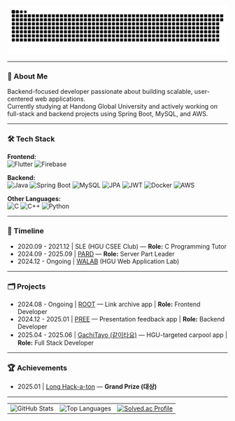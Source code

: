 <!-- Snake animation -->
<div align="center">
  <picture>
    <source media="(prefers-color-scheme: dark)" srcset="https://raw.githubusercontent.com/naim-kim/naim-kim/output/github-contribution-grid-snake-dark.svg">
    <source media="(prefers-color-scheme: light)" srcset="https://raw.githubusercontent.com/naim-kim/naim-kim/output/github-contribution-grid-snake.svg">
    <img alt="GitHub contribution grid snake animation" src="https://raw.githubusercontent.com/naim-kim/naim-kim/output/github-contribution-grid-snake.svg">
  </picture>
</div>

---

<h3>👤 About Me</h3>
<p>
  Backend-focused developer passionate about building scalable, user-centered web applications.<br/>
  Currently studying at Handong Global University and actively working on full-stack and backend projects using Spring Boot, MySQL, and AWS.
</p>

---

<h3>🛠️ Tech Stack</h3>

<p><strong>Frontend:</strong><br/>
  <img src="https://img.shields.io/badge/flutter-02569B?style=for-the-badge&logo=flutter&logoColor=white" alt="Flutter"/>
  <img src="https://img.shields.io/badge/firebase-FFCA28?style=for-the-badge&logo=firebase&logoColor=white" alt="Firebase"/>
</p>

<p><strong>Backend:</strong><br/>
  <img src="https://img.shields.io/badge/Java-007396?style=for-the-badge&logo=java&logoColor=white" alt="Java"/>
  <img src="https://img.shields.io/badge/Spring Boot-6DB33F?style=for-the-badge&logo=springboot&logoColor=white" alt="Spring Boot"/>
  <img src="https://img.shields.io/badge/MySQL-4479A1?style=for-the-badge&logo=mysql&logoColor=white" alt="MySQL"/>
  <img src="https://img.shields.io/badge/JPA-59666C?style=for-the-badge&logoColor=white" alt="JPA"/>
  <img src="https://img.shields.io/badge/JWT-000000?style=for-the-badge&logo=jsonwebtokens&logoColor=white" alt="JWT"/>
  <img src="https://img.shields.io/badge/Docker-2496ED?style=for-the-badge&logo=docker&logoColor=white" alt="Docker"/>
  <img src="https://img.shields.io/badge/AWS-232F3E?style=for-the-badge&logo=amazonaws&logoColor=white" alt="AWS"/>
</p>

<p><strong>Other Languages:</strong><br/>
  <img src="https://img.shields.io/badge/C-00599C?style=for-the-badge&logo=c&logoColor=white" alt="C"/>
  <img src="https://img.shields.io/badge/C++-00599C?style=for-the-badge&logo=c%2B%2B&logoColor=white" alt="C++"/>
  <img src="https://img.shields.io/badge/Python-3776AB?style=for-the-badge&logo=python&logoColor=white" alt="Python"/>
</p>

---

<h3>📅 Timeline</h3>
<ul>
  <li>2020.09 - 2021.12 | SLE (HGU CSEE Club) — <strong>Role:</strong> C Programming Tutor</li>
  <li>2024.09 - 2025.09 | <a href="https://we-pard.com/">PARD</a> — <strong>Role:</strong> Server Part Leader</li>
  <li>2024.12 - Ongoing | <a href="https://github.com/HGU-WALAB">WALAB</a> (HGU Web Application Lab)</li>
</ul>

---

<h3>🗂️ Projects</h3>
<ul>
  <li>2024.08 - Ongoing | <a href="https://github.com/HandongRoot">ROOT</a> — Link archive app | <strong>Role:</strong> Frontend Developer</li>
  <li>2024.12 - 2025.01 | <a href="https://github.com/Club-PARD/AESPArd_BE">PREE</a> — Presentation feedback app | <strong>Role:</strong> Backend Developer</li>
  <li>2025.04 - 2025.06 | <a href="https://github.com/naim-kim/tayo_BE/">GachiTayo (같이타요)</a> — HGU-targeted carpool app | <strong>Role:</strong> Full Stack Developer</li>
</ul>

---

<h3>🏆 Achievements</h3>
<ul>
  <li>2025.01 | <a href="https://we-pard.com/Project/20">Long Hack-a-ton</a> — <strong>Grand Prize (대상)</strong></li>
</ul>

---

<!-- Stats and solved.ac -->
<table align="center">
  <tr>
    <td align="left">
      <img width="390" src="https://github-readme-stats.vercel.app/api?username=naim-kim&show_icons=true&theme=transparent&count_private=true&hide_border=true" alt="GitHub Stats" />
    </td>
    <td align="center">
      <img width="390" src="https://github-readme-stats-naim-kims-projects.vercel.app/api/top-langs/?username=naim-kim&layout=compact&theme=transparent&show_icons=true&hide_border=true" alt="Top Languages" />
    </td>
    <td>
      <a href="https://solved.ac/profile/naimkim">
        <img src="http://mazassumnida.wtf/api/v2/generate_badge?boj=naimkim" width="390" alt="Solved.ac Profile">
      </a>
    </td>
  </tr>
</table>
